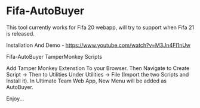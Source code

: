# Fifa-AutoBuyer

This tool currently works for Fifa 20 webapp, will try to support when Fifa 21 is released.

Installation And Demo - https://www.youtube.com/watch?v=M3Jn4FI1nUw

Fifa-AutoBuyer TamperMonkey Scripts

Add Tamper Monkey Extenstion To your Browser.
Then Navigate to Create Script -> Then to Utilities
Under Utilities -> File (Import the two Scripts and Install it).
In Ultimate Team Web App, New Menu will be added as AutoBuyer.

Enjoy...
